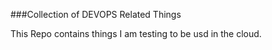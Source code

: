 ###Collection of DEVOPS Related Things

This Repo contains things I am testing to be usd in the cloud.

